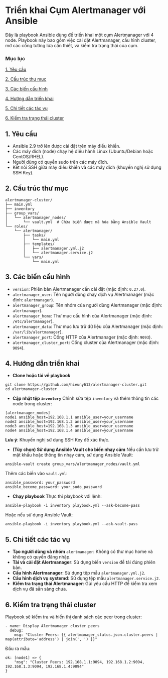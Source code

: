 # Triển khai Cụm Alertmanager với Ansible
Đây là playbook Ansible dùng để triển khai một cụm Alertmanager với 4 node. Playbook này bao gồm việc cài đặt Alertmanager, cấu hình cluster, mở các cổng tường lửa cần thiết, và kiểm tra trạng thái của cụm.
### Mục lục
[1. Yêu cầu](#yeu-cau)

[2. Cấu trúc thư mục](#cau-truc-thu-muc)

[3. Các biến cấu hình](#cac-bien-cau-hinh)

[4. Hướng dẫn triển khai](#huong-dan-trien-khai)

[5. Chi tiết các tác vụ](#chi-tiet-cac-tac-vu)

[6. Kiểm tra trạng thái cluster](#kiem-tra-trang-thai-cluster)

<a name="yeu-cau"></a>

## 1. Yêu cầu
- Ansible 2.9 trở lên được cài đặt trên máy điều khiển.
- Các máy đích (node) chạy hệ điều hành Linux (Ubuntu/Debian hoặc CentOS/RHEL).
- Người dùng có quyền sudo trên các máy đích.
- Kết nối SSH giữa máy điều khiển và các máy đích (khuyến nghị sử dụng SSH Key).

<a name="cau-truc-thu-muc"></a>

## 2. Cấu trúc thư mục
```
alertmanager-cluster/
├── main.yml
├── inventory
├── group_vars/
│   └── alertmanager_nodes/
│       └── vault.yml  # Chứa biến được mã hóa bằng Ansible Vault
└── roles/
    └── alertmanager/
        ├── tasks/
        │   └── main.yml
        ├── templates/
        │   ├── alertmanager.yml.j2
        │   └── alertmanager.service.j2
        └── vars/
            └── main.yml
```
<a name="cac-bien-cau-hinh"></a>

## 3. Các biến cấu hình
- ``version``: Phiên bản Alertmanager cần cài đặt (mặc định: ``0.27.0``).
- ``alertmanager_user``: Tên người dùng chạy dịch vụ Alertmanager (mặc định: ``alertmanager``).
- ``alertmanager_group``: Tên nhóm của người dùng Alertmanager (mặc định: ``alertmanager``).
- ``alertmanager_home``: Thư mục cấu hình của Alertmanager (mặc định: ``/etc/alertmanager``).
- ``alertmanager_data``: Thư mục lưu trữ dữ liệu của Alertmanager (mặc định: ``/var/lib/alertmanager``).
- ``alertmanager_port``: Cổng HTTP của Alertmanager (mặc định: ``9093``).
- ``alertmanager_cluster_port``: Cổng cluster của Alertmanager (mặc định: ``9094``).

<a name="huong-dan-trien-khai"></a>

## 4. Hướng dẫn triển khai
- **Clone hoặc tải về playbook**
```
git clone https://github.com/hieuny613/alertmanager-cluster.git
cd alertmanager-cluster
```
- **Cập nhật tệp ``inventory``**
Chỉnh sửa tệp ``inventory`` và thêm thông tin các node trong cluster:
```
[alertmanager_nodes]
node1 ansible_host=192.168.1.1 ansible_user=your_username
node2 ansible_host=192.168.1.2 ansible_user=your_username
node3 ansible_host=192.168.1.3 ansible_user=your_username
node4 ansible_host=192.168.1.4 ansible_user=your_username
```
**Lưu ý**: Khuyến nghị sử dụng SSH Key để xác thực.
- **(Tùy chọn) Sử dụng Ansible Vault cho biến nhạy cảm**
Nếu cần lưu trữ mật khẩu hoặc thông tin nhạy cảm, sử dụng Ansible Vault:
```
ansible-vault create group_vars/alertmanager_nodes/vault.yml
```

Thêm các biến vào ``vault.yml``:
```
ansible_password: your_password
ansible_become_password: your_sudo_password
```
- **Chạy playbook**
Thực thi playbook với lệnh:
```
ansible-playbook -i inventory playbook.yml --ask-become-pass
```
Hoặc nếu sử dụng Ansible Vault:
```
ansible-playbook -i inventory playbook.yml --ask-vault-pass
```
<a name="chi-tiet-cac-tac-vu"></a>

## 5. Chi tiết các tác vụ
- **Tạo người dùng và nhóm** ``alertmanager``: Không có thư mục home và không có quyền đăng nhập.
- **Tải và cài đặt Alertmanager**: Sử dụng biến ``version`` để tải đúng phiên bản.
- **Cấu hình Alertmanager**: Sử dụng tệp mẫu ``alertmanager.yml.j2``.
- **Cấu hình dịch vụ systemd**: Sử dụng tệp mẫu ``alertmanager.service.j2``.
- **Kiểm tra trạng thái Alertmanager**: Gửi yêu cầu HTTP để kiểm tra xem dịch vụ đã sẵn sàng chưa.

<a name="kiem-tra-trang-thai-cluster"></a>

## 6. Kiểm tra trạng thái cluster
Playbook sẽ kiểm tra và hiển thị danh sách các peer trong cluster:
```
- name: Display Alertmanager cluster peers
  debug:
    msg: "Cluster Peers: {{ alertmanager_status.json.cluster.peers | map(attribute='address') | join(', ') }}"
```
Đầu ra mẫu:
```
ok: [node1] => {
    "msg": "Cluster Peers: 192.168.1.1:9094, 192.168.1.2:9094, 192.168.1.3:9094, 192.168.1.4:9094"
}
```